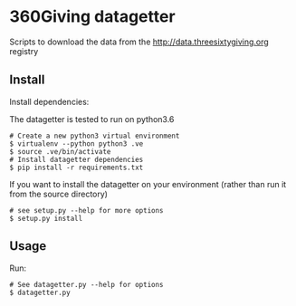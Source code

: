 # 360Giving datagetter
Scripts to download the data from the http://data.threesixtygiving.org registry

## Install

Install dependencies:

The datagetter is tested to run on python3.6

```
# Create a new python3 virtual environment
$ virtualenv --python python3 .ve
$ source .ve/bin/activate
# Install datagetter dependencies
$ pip install -r requirements.txt
```

If you want to install the datagetter on your environment (rather than run it from the source directory)
```
# see setup.py --help for more options
$ setup.py install
```


## Usage

Run:
```
# See datagetter.py --help for options
$ datagetter.py
```
